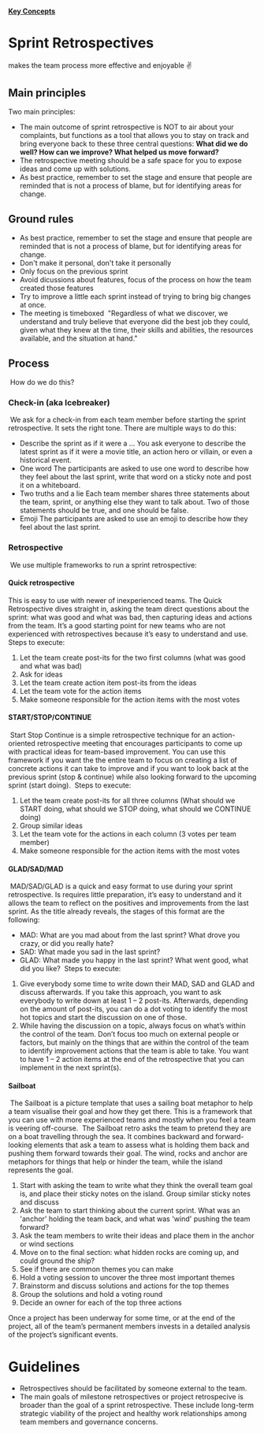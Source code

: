 #### [Key Concepts](/key-concepts.md)

# Sprint Retrospectives
makes the team process more effective and enjoyable ✌️
​
## Main principles
Two main principles: 
- The main outcome of sprint retrospective is NOT to air about your complaints, but functions as a tool that allows you to stay on track and bring everyone back to these three central questions: **What did we do well? How can we improve? What helped us move forward?**
- The retrospective meeting should be a safe space for you to expose ideas and come up with solutions.
- As best practice, remember to set the stage and ensure that people are reminded that is not a process of blame, but for identifying areas for change.
​
​
## Ground rules
- As best practice, remember to set the stage and ensure that people are reminded that is not a process of blame, but for identifying areas for change.
- Don't make it personal, don't take it personally
- Only focus on the previous sprint
- Avoid dicussions about features, focus of the process on how the team created those features
- Try to improve a little each sprint instead of trying to bring big changes at once.
- The meeting is timeboxed
​
"Regardless of what we discover, we understand and truly believe that everyone did the best job they could, given what they knew at the time, their skills and abilities, the resources available, and the situation at hand."
​
## Process
​
How do we do this?
​
### Check-in (aka Icebreaker)
​
We ask for a check-in from each team member before starting the sprint retrospective. It sets the right tone. There are multiple ways to do this:
​
- Describe the sprint as if it were a … 
You ask everyone to describe the latest sprint as if it were a movie title, an action hero or villain, or even a historical event.
​
- One word
The participants are asked to use one word to describe how they feel about the last sprint, write that word on a sticky note and post it on a whiteboard.
​
- Two truths and a lie
Each team member shares three statements about the team, sprint, or anything else they want to talk about. Two of those statements should be true, and one should be false. 
​
- Emoji
The participants are asked to use an emoji to describe how they feel about the last sprint.
​
​
### Retrospective
​
We use multiple frameworks to run a sprint retrospective:
​
#### Quick retrospective
This is easy to use with newer of inexperienced teams. The Quick Retrospective dives straight in, asking the team direct questions about the sprint: what was good and what was bad, then capturing ideas and actions from the team. It’s a good starting point for new teams who are not experienced with retrospectives because it’s easy to understand and use.
​
Steps to execute:
1. Let the team create post-its for the two first columns (what was good and what was bad)
2. Ask for ideas
3. Let the team create action item post-its from the ideas
4. Let the team vote for the action items 
5. Make someone responsible for the action items with the most votes
​
#### START/STOP/CONTINUE
​
Start Stop Continue is a simple retrospective technique for an action-oriented retrospective meeting that encourages participants to come up with practical ideas for team-based improvement. You can use this framework if you want the the entire team to focus on creating a list of concrete actions it can take to improve and if you want to look back at the previous sprint (stop & continue) while also looking forward to the upcoming sprint (start doing).
​
Steps to execute:
1. Let the team create post-its for all three columns (What should we START doing, what should we STOP doing, what should we CONTINUE doing)
2. Group similar ideas
3. Let the team vote for the actions in each column (3 votes per team member)
4. Make someone responsible for the action items with the most votes
​
#### GLAD/SAD/MAD
​
MAD/SAD/GLAD is a quick and easy format to use during your sprint retrospective. Is requires little preparation, it’s easy to understand and it allows the team to reflect on the positives and improvements from the last sprint.  As the title already reveals, the stages of this format are the following:
​
- MAD: What are you mad about from the last sprint? What drove you crazy, or did you really hate?
- SAD: What made you sad in the last sprint? 
- GLAD: What made you happy in the last sprint? What went good, what did you like?
​
Steps to execute:
1. Give everybody some time to write down their MAD, SAD and GLAD and discuss afterwards. If you take this approach, you want to ask everybody to write down at least 1 – 2 post-its. Afterwards, depending on the amount of post-its, you can do a dot voting to identify the most hot topics and start the discussion on one of those.
2. While having the discussion on a topic, always focus on what’s within the control of the team. Don’t focus too much on external people or factors, but mainly on the things that are within the control of the team to identify improvement actions that the team is able to take. You want to have 1 – 2 action items at the end of the retrospective that you can implement in the next sprint(s). 
​
#### Sailboat
​
The Sailboat is a picture template that uses a sailing boat metaphor to help a team visualise their goal and how they get there. This is a framework that you can use with more experienced teams and mostly when you feel a team is veering off-course.
​
The Sailboat retro asks the team to pretend they are on a boat travelling through the sea. It combines backward and forward-looking elements that ask a team to assess what is holding them back and pushing them forward towards their goal. The wind, rocks and anchor are metaphors for things that help or hinder the team, while the island represents the goal.
​
1. Start with asking the team to write what they think the overall team goal is, and place their sticky notes on the island. Group similar sticky notes and discuss
2. Ask the team to start thinking about the current sprint. What was an 'anchor' holding the team back, and what was 'wind' pushing the team forward?
3. Ask the team members to write their ideas and place them in the anchor or wind sections
4. Move on to the final section: what hidden rocks are coming up, and could ground the ship?
5. See if there are common themes you can make 
6. Hold a voting session to uncover the three most important themes 
7. Brainstorm and discuss solutions and actions for the top themes
8. Group the solutions and hold a voting round
9. Decide an owner for each of the top three actions

Once a project has been underway for some time, or at the end of the project, all of the team’s permanent members invests in a detailed analysis of the project’s significant events.

# Guidelines

* Retrospectives should be facilitated by someone external to the team.
* The main goals of milestone retrospectives or project retrospecive is broader than the goal of a sprint retrospective. These include long-term strategic viability of the project and healthy work relationships among team members and governance concerns.